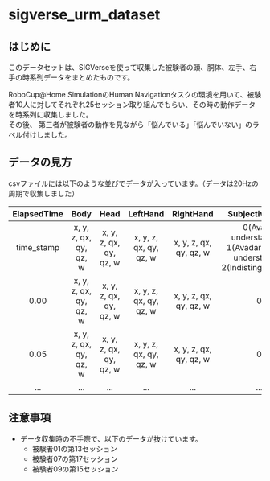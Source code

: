 # sigverse_urm_dataset

## はじめに
このデータセットは、SIGVerseを使って収集した被験者の頭、胴体、左手、右手の時系列データをまとめたものです。  

RoboCup@Home SimulationのHuman Navigationタスクの環境を用いて、被験者10人に対してそれぞれ25セッション取り組んでもらい、その時の動作データを時系列に収集しました。  
その後、 第三者が被験者の動作を見ながら「悩んでいる」「悩んでいない」のラベル付けしました。  



## データの見方
csvファイルには以下のような並びでデータが入っています。（データは20Hzの周期で収集しました）

| ElapsedTime | Body | Head | LeftHand | RightHand | SubjectiveLabel |
| :---: | :---: | :---: | :---: | :---: | :---: |
| time_stamp  | x, y, z, qx, qy, qz, w | x, y, z, qx, qy, qz, w | x, y, z, qx, qy, qz, w | x, y, z, qx, qy, qz, w | 0(Avatar understands) / 1(Avadar doesn't understand) / 2(Indistinguishable)|
| 0.00  | x, y, z, qx, qy, qz, w | x, y, z, qx, qy, qz, w | x, y, z, qx, qy, qz, w | x, y, z, qx, qy, qz, w | 0 |
| 0.05  | x, y, z, qx, qy, qz, w | x, y, z, qx, qy, qz, w | x, y, z, qx, qy, qz, w | x, y, z, qx, qy, qz, w | 0 |
| ... | ... | ... | ... | ... | ... |




## 注意事項
- データ収集時の不手際で、以下のデータが抜けています。
	- 被験者01の第13セッション
	- 被験者07の第17セッション
	- 被験者09の第15セッション
